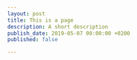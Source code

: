 ```yaml
---
layout: post
title: This is a page
description: A short description
publish_date: 2019-05-07 00:00:00 +0200
published: false

---
```

